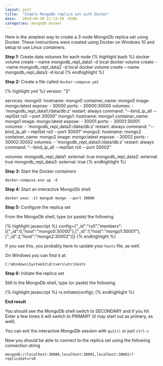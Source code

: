 ```yaml
---
layout: post
title:  "Simple MongoDb replica set with Docker"
date:   2019-09-30 21:13:50 -0300
categories: mongodb docker
---
```


Here is the simplest way to create a 3-node MongoDb replica set using Docker. These instructions were created using Docker on Windows 10 and setup to use Linux containers.

**Step 1:** Create data volumes for each node
{% highlight bash %}
docker volume create --name mongodb_repl_data1 -d local
docker volume create --name mongodb_repl_data2 -d local
docker volume create --name mongodb_repl_data3 -d local
{% endhighlight %}

**Step 2:** Create a file called `docker-compose.yml`

{% highlight yml %}
version: "3"

services:
  mongo0:
    hostname: mongo0
    container_name: mongo0
    image: mongo:latest
    expose:
    - 30000
    ports:
      - 30000:30000
    volumes:
       - 'mongodb_repl_data1:/data/db:z'
    restart: always
    command: "--bind_ip_all --replSet rs0 --port 30000"
  mongo1:
    hostname: mongo1
    container_name: mongo1
    image: mongo:latest
    expose:
    - 30001
    ports:
      - 30001:30001
    volumes:
       - 'mongodb_repl_data2:/data/db:z'
    restart: always
    command: "--bind_ip_all --replSet rs0 --port 30001"
  mongo2:
    hostname: mongo2
    container_name: mongo2
    image: mongo:latest
    expose:
    - 30002
    ports:
      - 30002:30002
    volumes:
       - 'mongodb_repl_data3:/data/db:z'
    restart: always
    command: "--bind_ip_all --replSet rs0 --port 30002"

volumes:
  mongodb_repl_data1:
    external: true
  mongodb_repl_data2:
    external: true
  mongodb_repl_data3:
    external: true
{% endhighlight %}

**Step 3:** Start the Docker containers

`docker-compose.exe up -d`

**Step 4:** Start an interactive MongoDb shell

`docker exec -it mongo0 mongo --port 30000`

**Step 5:** Configure the replica set

From the MongoDb shell, type (or paste) the following

{% highlight javascript %}
config={"_id":"rs0","members":[{"_id":0,"host":"mongo0:30000"},{"_id":1,"host":"mongo1:30001"},{"_id":2,"host":"mongo2:30002"}]}
{% endhighlight %}

If you use this, you probably have to update your `hosts` file, as well.

On Windows you can find it at:

`C:\Windows\System32\drivers\etc\hosts`

**Step 6:** Initiate the replica set

Still in the MongoDb shell, type (or paste) the following

{% highlight javascript %}
rs.initiate(config);
{% endhighlight %}

**End result**

You should see the MongoDb shell switch to SECONDARY and if you hit Enter a few times it will switch to PRIMARY (it may start out as primary, as well).

You can exit the interactive MongoDb session with `quit()` or juct `ctrl-c`

Now you should be able to connect to the replica set using the following connection string

`mongodb://localhost:30000,localhost:30001,localhost:30002/?replicaSet=rs0`
